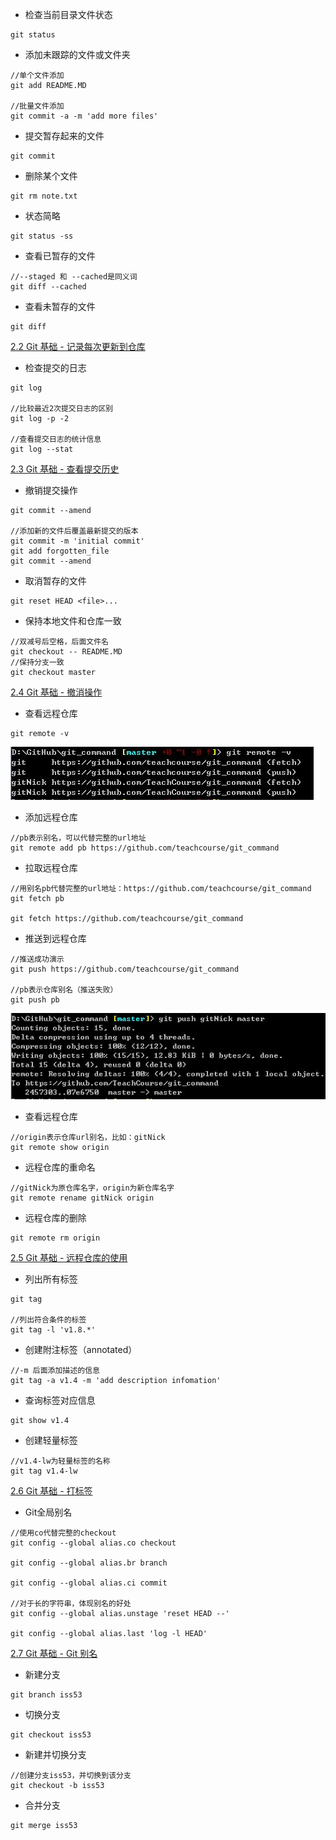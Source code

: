 - 检查当前目录文件状态

```
git status
```

- 添加未跟踪的文件或文件夹

```
//单个文件添加
git add README.MD

//批量文件添加
git commit -a -m 'add more files'
```

- 提交暂存起来的文件

```
git commit
```

- 删除某个文件

```
git rm note.txt
```

- 状态简略

```
git status -ss
```

- 查看已暂存的文件

```
//--staged 和 --cached是同义词
git diff --cached
```

- 查看未暂存的文件

```
git diff
```

[2.2 Git 基础 - 记录每次更新到仓库](https://git-scm.com/book/zh/v2/Git-%E5%9F%BA%E7%A1%80-%E8%AE%B0%E5%BD%95%E6%AF%8F%E6%AC%A1%E6%9B%B4%E6%96%B0%E5%88%B0%E4%BB%93%E5%BA%93)


- 检查提交的日志

```
git log

//比较最近2次提交日志的区别
git log -p -2

//查看提交日志的统计信息
git log --stat
```
[2.3 Git 基础 - 查看提交历史](https://git-scm.com/book/zh/v2/Git-%E5%9F%BA%E7%A1%80-%E6%9F%A5%E7%9C%8B%E6%8F%90%E4%BA%A4%E5%8E%86%E5%8F%B2)


- 撤销提交操作

```
git commit --amend

//添加新的文件后覆盖最新提交的版本
git commit -m 'initial commit'
git add forgotten_file
git commit --amend
```

- 取消暂存的文件

```
git reset HEAD <file>...
```

- 保持本地文件和仓库一致

```
//双减号后空格，后面文件名
git checkout -- README.MD
//保持分支一致
git checkout master
```
[2.4 Git 基础 - 撤消操作](https://git-scm.com/book/zh/v2/Git-%E5%9F%BA%E7%A1%80-%E6%92%A4%E6%B6%88%E6%93%8D%E4%BD%9C)


- 查看远程仓库

```
git remote -v
```

![](img/20180412143132.jpg)


- 添加远程仓库

```
//pb表示别名，可以代替完整的url地址
git remote add pb https://github.com/teachcourse/git_command
```

- 拉取远程仓库

```
//用别名pb代替完整的url地址：https://github.com/teachcourse/git_command
git fetch pb

git fetch https://github.com/teachcourse/git_command
```

- 推送到远程仓库

```
//推送成功演示
git push https://github.com/teachcourse/git_command

//pb表示仓库别名（推送失败）
git push pb
```

![](img/20180412145754.jpg)


- 查看远程仓库

```
//origin表示仓库url别名，比如：gitNick
git remote show origin
```

- 远程仓库的重命名

```
//gitNick为原仓库名字，origin为新仓库名字
git remote rename gitNick origin
```

- 远程仓库的删除

```
git remote rm origin
```
[2.5 Git 基础 - 远程仓库的使用](https://git-scm.com/book/zh/v2/Git-%E5%9F%BA%E7%A1%80-%E8%BF%9C%E7%A8%8B%E4%BB%93%E5%BA%93%E7%9A%84%E4%BD%BF%E7%94%A8)


- 列出所有标签

```
git tag

//列出符合条件的标签
git tag -l 'v1.8.*'
```

- 创建附注标签（annotated）

```
//-m 后面添加描述的信息
git tag -a v1.4 -m 'add description infomation'
```

- 查询标签对应信息

```
git show v1.4
```

- 创建轻量标签

```
//v1.4-lw为轻量标签的名称
git tag v1.4-lw
```

[2.6 Git 基础 - 打标签](https://git-scm.com/book/zh/v2/Git-%E5%9F%BA%E7%A1%80-%E6%89%93%E6%A0%87%E7%AD%BE)


- Git全局别名

```
//使用co代替完整的checkout
git config --global alias.co checkout

git config --global alias.br branch

git config --global alias.ci commit

//对于长的字符串，体现别名的好处
git config --global alias.unstage 'reset HEAD --'

git config --global alias.last 'log -l HEAD'
```

[2.7 Git 基础 - Git 别名](https://git-scm.com/book/zh/v2/Git-%E5%9F%BA%E7%A1%80-Git-%E5%88%AB%E5%90%8D)


- 新建分支

```
git branch iss53
```

- 切换分支

```
git checkout iss53
```

- 新建并切换分支

```
//创建分支iss53，并切换到该分支
git checkout -b iss53
```

- 合并分支

```
git merge iss53
```